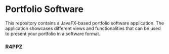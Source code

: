 # Portfolio Software

This repository contains a JavaFX-based portfolio software application. The application showcases different views and functionalities that can be used to present your portfolio in a software format.


### R4PPZ